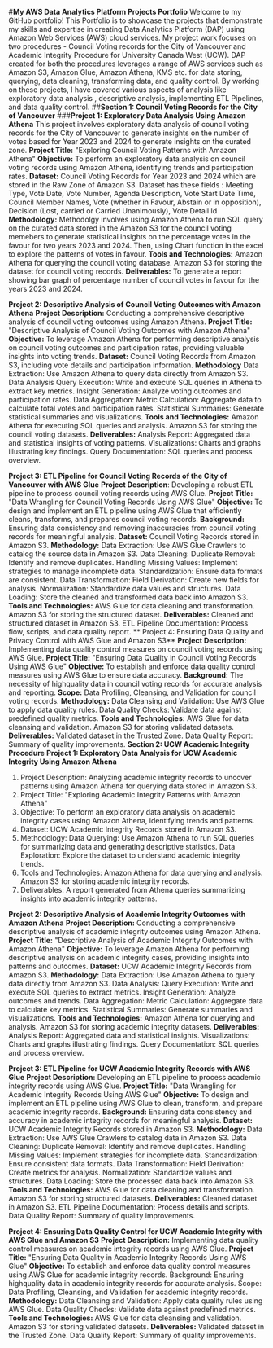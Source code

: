 #**My AWS Data Analytics Platform Projects Portfolio**
Welcome to my GitHub portfolio! This Portfolio is to showcase the projects that demonstrate my skills and expertise in creating Data Analytics Platform (DAP) using Amazon Web Services (AWS) cloud services. My project work focuses on two procedures - Council Voting records for the City of Vancouver and Academic Integrity Procedure for University Canada West (UCW). DAP created for both the procedures leverages a range of AWS services such as Amazon S3, Amazon Glue, Amazon Athena, KMS etc. for data storing, querying, data cleaning, transforming data, and quality control. By working on these projects, I have covered various aspects of analysis like exploratory data analysis , descriptive analysis, implementing ETL Pipelines, and data quality control. 
##**Section 1: Council Voting Records for the City of Vancouver**
###**Project 1: Exploratory Data Analysis Using Amazon Athena**
This project involves exploratory data analysis of council voting records for the City of Vancouver to generate insights on the number of votes based for Year 2023 and 2024 to generate insights on the curated zone.
**Project Title:** "Exploring Council Voting Patterns with Amazon Athena"
**Objective:** To perform an exploratory data analysis on council voting records using Amazon Athena, identifying trends and participation rates.
**Dataset:** Council Voting Records for Year 2023 and 2024 which are stored in the Raw Zone of Amazon S3.
Dataset has these fields : Meeting Type, Vote Date, Vote Number, Agenda Description, Vote Start Date Time, Council Member Names, Vote (whether in Favour, Abstain or in opposition), Decision (Lost, carried or Carried Unanimously), Vote Detail Id
**Methodology:**
Methodolgy involves using Amazon Athena to run SQL query on the curated data stored in the Amazon S3 for the council voting memebers to generate statistical insights on the percentage votes in the favour for two years 2023 and 2024. Then, using Chart function in the excel to explore the patterns of votes in favour.
**Tools and Technologies:**
Amazon Athena for querying the council voting database.
Amazon S3 for storing the dataset for council voting records.
**Deliverables:** To generate a report showing bar graph of percentage number of council votes in favour for the years 2023 and 2024.
 
**Project 2: Descriptive Analysis of Council Voting Outcomes with Amazon Athena**
**Project Description:** Conducting a comprehensive descriptive analysis of council voting outcomes using Amazon Athena.
 **Project Title:** "Descriptive Analysis of Council Voting Outcomes with Amazon Athena"
**Objective:** To leverage Amazon Athena for performing descriptive analysis on council voting outcomes and participation rates, providing valuable insights into voting trends.
**Dataset:** Council Voting Records from Amazon S3, including vote details and participation information.
**Methodology**
Data Extraction: Use Amazon Athena to query data directly from Amazon S3.
Data Analysis
Query Execution: Write and execute SQL queries in Athena to extract key metrics.
Insight Generation: Analyze voting outcomes and participation rates.
Data Aggregation:
Metric Calculation: Aggregate data to calculate total votes and participation rates.
Statistical Summaries: Generate statistical summaries and visualizations.
**Tools and Technologies:**
 Amazon Athena for executing SQL queries and analysis.
Amazon S3 for storing the council voting datasets.
**Deliverables:**
Analysis Report: Aggregated data and statistical insights of voting patterns.
Visualizations: Charts and graphs illustrating key findings.
Query Documentation: SQL queries and process overview.

 **Project 3: ETL Pipeline for Council Voting Records of the City of Vancouver with AWS Glue**
**Project Description**: Developing a robust ETL pipeline to process council voting records using AWS Glue.
**Project Title:** "Data Wrangling for Council Voting Records Using AWS Glue"
**Objective:** To design and implement an ETL pipeline using AWS Glue that efficiently cleans, transforms, and prepares council voting records.
**Background:** Ensuring data consistency and removing inaccuracies from council voting records for meaningful analysis.
**Dataset:** Council Voting Records stored in Amazon S3.
**Methodology:**
Data Extraction: Use AWS Glue Crawlers to catalog the source data in Amazon S3.
Data Cleaning:
Duplicate Removal: Identify and remove duplicates.
Handling Missing Values: Implement strategies to manage incomplete data.
Standardization: Ensure data formats are consistent.
Data Transformation:
Field Derivation: Create new fields for analysis.
Normalization: Standardize data values and structures.
Data Loading: Store the cleaned and transformed data back into Amazon S3.
**Tools and Technologies:**
     AWS Glue for data cleaning and transformation.
     Amazon S3 for storing the structured dataset.
**Deliverables:**
     Cleaned and structured dataset in Amazon S3.
     ETL Pipeline Documentation: Process flow, scripts, and data quality report.
** Project 4: Ensuring Data Quality and Privacy Control with AWS Glue and Amazon S3**
**Project Description:** Implementing data quality control measures on council voting records using AWS Glue.
**Project Title:** "Ensuring Data Quality in Council Voting Records Using AWS Glue"
**Objective:** To establish and enforce data quality control measures using AWS Glue to ensure data accuracy.
**Background:** The necessity of highquality data in council voting records for accurate analysis and reporting.
**Scope:** Data Profiling, Cleansing, and Validation for council voting records.
**Methodology:**
     Data Cleansing and Validation: Use AWS Glue to apply data quality rules.
     Data Quality Checks: Validate data against predefined quality metrics.
**Tools and Technologies:**
     AWS Glue for data cleansing and validation.
     Amazon S3 for storing validated datasets.
**Deliverables:**
     Validated dataset in the Trusted Zone.
     Data Quality Report: Summary of quality improvements.
**Section 2: UCW Academic Integrity Procedure**
**Project 1: Exploratory Data Analysis for UCW Academic Integrity Using Amazon Athena**
1. Project Description: Analyzing academic integrity records to uncover patterns using Amazon Athena for querying data stored in Amazon S3.
2. Project Title: "Exploring Academic Integrity Patterns with Amazon Athena"
3. Objective: To perform an exploratory data analysis on academic integrity cases using Amazon Athena, identifying trends and patterns.
4. Dataset: UCW Academic Integrity Records stored in Amazon S3.
5. Methodology:
     Data Querying: Use Amazon Athena to run SQL queries for summarizing data and generating descriptive statistics.
     Data Exploration: Explore the dataset to understand academic integrity trends.
6. Tools and Technologies:
     Amazon Athena for data querying and analysis.
     Amazon S3 for storing academic integrity records.
7. Deliverables:
     A report generated from Athena queries summarizing insights into academic integrity patterns.

**Project 2: Descriptive Analysis of Academic Integrity Outcomes with Amazon Athena**
**Project Description:** Conducting a comprehensive descriptive analysis of academic integrity outcomes using Amazon Athena.
**Project Title:** "Descriptive Analysis of Academic Integrity Outcomes with Amazon Athena"
**Objective:** To leverage Amazon Athena for performing descriptive analysis on academic integrity cases, providing insights into patterns and outcomes.
**Dataset:** UCW Academic Integrity Records from Amazon S3.
**Methodology:**
     Data Extraction: Use Amazon Athena to query data directly from Amazon S3.
     Data Analysis:
         Query Execution: Write and execute SQL queries to extract metrics.
         Insight Generation: Analyze outcomes and trends.
     Data Aggregation:
         Metric Calculation: Aggregate data to calculate key metrics.
         Statistical Summaries: Generate summaries and visualizations.
**Tools and Technologies:**
     Amazon Athena for querying and analysis.
     Amazon S3 for storing academic integrity datasets.
**Deliverables:**
     Analysis Report: Aggregated data and statistical insights.
     Visualizations: Charts and graphs illustrating findings.
     Query Documentation: SQL queries and process overview.

**Project 3: ETL Pipeline for UCW Academic Integrity Records with AWS Glue**
**Project Description:** Developing an ETL pipeline to process academic integrity records using AWS Glue.
**Project Title:** "Data Wrangling for Academic Integrity Records Using AWS Glue"
**Objective:** To design and implement an ETL pipeline using AWS Glue to clean, transform, and prepare academic integrity records.
**Background:** Ensuring data consistency and accuracy in academic integrity records for meaningful analysis.
**Dataset:** UCW Academic Integrity Records stored in Amazon S3.
**Methodology:**
Data Extraction: Use AWS Glue Crawlers to catalog data in Amazon S3.
Data Cleaning:
         Duplicate Removal: Identify and remove duplicates.
         Handling Missing Values: Implement strategies for incomplete data.
         Standardization: Ensure consistent data formats.
Data Transformation:
         Field Derivation: Create metrics for analysis.
         Normalization: Standardize values and structures.
     Data Loading: Store the processed data back into Amazon S3.
**Tools and Technologies:**
AWS Glue for data cleaning and transformation.
Amazon S3 for storing structured datasets.
**Deliverables:**
Cleaned dataset in Amazon S3.
ETL Pipeline Documentation: Process details and scripts.
Data Quality Report: Summary of quality improvements.


**Project 4: Ensuring Data Quality Control for UCW Academic Integrity with AWS Glue and Amazon S3**
**Project Description:** Implementing data quality control measures on academic integrity records using AWS Glue.
**Project Title:** "Ensuring Data Quality in Academic Integrity Records Using AWS Glue"
**Objective:** To establish and enforce data quality control measures using AWS
Glue for academic integrity records.
Background: Ensuring highquality data in academic integrity records for accurate analysis.
Scope: Data Profiling, Cleansing, and Validation for academic integrity records.
**Methodology:**
Data Cleansing and Validation: Apply data quality rules using AWS Glue.
Data Quality Checks: Validate data against predefined metrics.
**Tools and Technologies:**
AWS Glue for data cleansing and validation.
Amazon S3 for storing validated datasets.
**Deliverables:**
Validated dataset in the Trusted Zone.
Data Quality Report: Summary of quality improvements.


